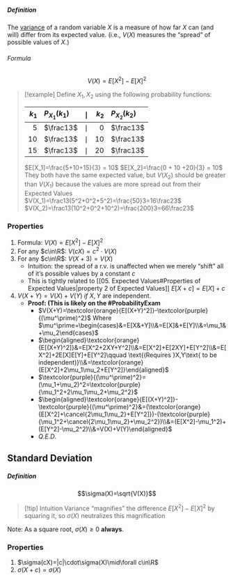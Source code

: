 ##### Definition
The <u>variance</u> of a random variable $X$ is a measure of how far $X$ can (and will) differ from its expected value.
(i.e., $V(X)$ measures the “spread” of possible values of $X$.)

###### Formula
$$V(X)=E[X^2]-E[X]^2$$

> [!example] 
> Define $X_1, X_2$ using the following probability functions:
> 
> 
> |$k_1$|$P_{X_1}(k_1)$|$\mid$|$k_2$|$P_{X_2}(k_2)$|
> -:|:-|:-:|-:|:-
> 5|$\frac13$|$\mid$|0|$\frac13$
> 10|$\frac13$|$\mid$|10|$\frac13$
> 15|$\frac13$|$\mid$|20|$\frac13$
> 
> $E[X_1]=\frac{5+10+15}{3} = 10$
> $E[X_2]=\frac{0 + 10 +20}{3} = 10$
> They both have the same expected value, but $V(X_2)$ should be greater than $V(X_1)$ because the values are more spread out from their Expected Values
> $V(X_1)=\frac13(5^2+0^2+5^2)=\frac{50}3=16\frac23$
> $V(X_2)=\frac13(10^2+0^2+10^2)=\frac{200}3=66\frac23$

### Properties
1. Formula: $V(X)=E[X^2]-E[X]^2$
2. For any $c\in\R$: $V(cX)=c^2\cdot V(X)$
3. For any $c\in\R$: $V(X+3)=V(X)$
	- Intuition: the spread of a r.v. is unaffected when we merely “shift” all of it’s possible values by a constant $c$
	- This is tightly related to [[05. Expected Values#Properties of Expected Values|property 2 of Expected Values]] $E[X+c]=E[X]+c$
4. $V(X+Y)=V(X)+V(Y)$ *if* $X,Y$ are independent.
	- **Proof: (This is likely on the #ProbabilityExam**
		- $V(X+Y)=\textcolor{orange}{E[(X+Y)^2]}-\textcolor{purple}{(\mu^\prime)^2}$     Where $\mu^\prime=\begin{cases}&=E[X&+Y]\\&=E[X]&+E[Y]\\&=\mu_1&+\mu_2\end{cases}$
		- $\begin{aligned}\textcolor{orange}{E[(X+Y)^2]}&=E[X^2+2XY+Y^2]\\&=E[X^2]+E[2XY]+E[Y^2]\\&=E[X^2]+2E[X]E[Y]+E[Y^2]\qquad \text{(Requires }X,Y\text{ to be independent)}\\&=\textcolor{orange}{E[X^2]+2\mu_1\mu_2+E[Y^2]}\end{aligned}$
		- $\textcolor{purple}{(\mu^\prime)^2}=(\mu_1+\mu_2)^2=\textcolor{purple}{\mu_1^2+2\mu_1\mu_2+\mu_2^2}$
		- $\begin{aligned}\textcolor{orange}{E[(X+Y)^2]}-\textcolor{purple}{(\mu^\prime)^2}&=(\textcolor{orange}{E[X^2]+\cancel{2\mu_1\mu_2}+E[Y^2]})-(\textcolor{purple}{\mu_1^2+\cancel{2\mu_1\mu_2}+\mu_2^2})\\&=(E[X^2]-\mu_1^2)+(E[Y^2]-\mu_2^2)\\&=V(X)+V(Y)\end{aligned}$
		- $Q.E.D.$

## Standard Deviation
##### Definition
$$\sigma(X)=\sqrt{V(X)}$$
> [!tip] Intuition
> Variance “magnifies” the difference $E[X^2]-E[X]^2$ by squaring it, so $\sigma(X)$ neutralizes this magnification

Note: As a square root, $\sigma(X) \ge 0$ **always**.

### Properties
1. $\sigma(cX)=|c|\cdot\sigma(X)\mid\forall c\in\R$
2. $\sigma(X+c)=\sigma(X)$
